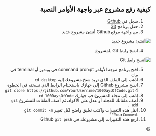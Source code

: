 
<div dir=rtl markdown=1>

## كيفية رفع مشروع عبر واجهة الأوامر النصية

1. سجل في [Github](https://github.com/) 
2. حمل برنامج [Git](https://git-scm.com/downloads)
3. من واجهة موقع Github أنشئ مشروع جديد

![أنشئ مشروع جديد](https://help.github.com/assets/images/help/repository/repo-create.png)

4. انسخ رابط Git للمشروع

![انسخ رابط Git](https://help.github.com/assets/images/help/repository/copy-remote-repository-url-quick-setup.png)

5. افتح برنامج موجه الأوامر command prompt في ويندوز أو terminal في ماك
6. اذهب إلى الملف الذي تريد نسخ مشروعك إليه
`cd desktop`
7. انسخ مشروع Github إلى جهازك باستخدام الرابط الذي نسخته في الخطوة 4
`git clone https://github.com/YourUsername/100DaysOfCode.git`
8. اذهب إلى مجلد المشروع في جهازك
`cd 100DaysOfCode`
9. أضف ملفاتك للمجلد أو عدل على الأكواد، ثم أضف الملفات للمشروع
`git add .`
10. انقل هذه التغييرات واكتب تعليق واضح لكل تغيير
`git commit -m "YourComment"`
10. ارفع هذه التغييرات إلى مشروعك في Github
`git push`

😃

</div>